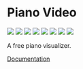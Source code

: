 # Piano Video

![](https://img.shields.io/badge/license-GPLv3-important)
![](https://shields.io/github/issues/phuang1024/piano_video)
![](https://shields.io/github/issues-pr/phuang1024/piano_video)
![](https://github.com/phuang1024/piano_video/workflows/Tests/badge.svg)
![](https://shields.io/github/repo-size/phuang1024/piano_video)
![](https://shields.io/github/commit-activity/m/phuang1024/piano_video)
![](https://readthedocs.org/projects/piano-video/badge/?version=latest)
![](https://img.shields.io/tokei/lines/github/phuang1024/piano_video)

A free piano visualizer.

[Documentation](https://piano-video.rtfd.io)

